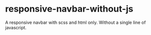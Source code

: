 # responsive-navbar-without-js
A responsive navbar with scss and html only. Without a single line of javascript.
